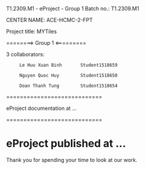 T1.2309.M1 - eProject - Group 1
Batch no.: T1.2309.M1

CENTER NAME: ACE-HCMC-2-FPT

Project title: MYTiles

========> Group 1 <=========

3 collaborators:

         Le Huu Xuan Binh       Student1518659

         Nguyen Quoc Huy        Student1518650
         
         Doan Thanh Tung        Student1518654
============================

eProject documentation at ...

============================

eProject published at ...
============================

Thank you for spending your time to look at our work.
